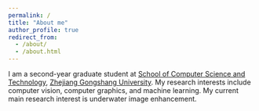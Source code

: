```yaml
---
permalink: /
title: "About me"
author_profile: true
redirect_from: 
  - /about/
  - /about.html
---
```


I am a second-year graduate student at  [School of Computer Science and Technology](https://scie.zjgsu.edu.cn/), [Zhejiang Gongshang University](https://www.zjgsu.edu.cn/). My research interests include computer vision, computer graphics, and machine learning. My current main research interest is underwater image enhancement.


